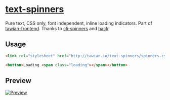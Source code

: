 # [text-spinners](http://tawian.io/text-spinners/)

Pure text, CSS only, font independent, inline loading indicators. Part of [tawian-frontend](https://github.com/tawian/tawian-frontend). Thanks to [cli-spinners](https://github.com/sindresorhus/cli-spinners) and [hack](https://github.com/egoist/hack)!


## Usage

```html
<link rel="stylesheet" href="http://tawian.io/text-spinners/spinners.css">

<button>Loading <span class="loading"></span></button>
```


## Preview

[![Preview](http://tawian.io/text-spinners/spinners.gif)](http://tawian.io/text-spinners/)

